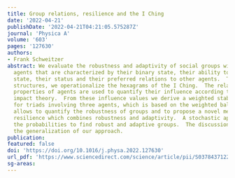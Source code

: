 ```yaml
---
title: Group relations, resilience and the I Ching
date: '2022-04-21'
publishDate: '2022-04-21T04:21:05.575287Z'
journal: 'Physica A'
volume: '603'
pages: '127630'
authors:
- Frank Schweitzer
abstract: We evaluate the robustness and adaptivity of social groups with heterogeneous
  agents that are characterized by their binary state, their ability to change this
  state, their status and their preferred relations to other agents.  To define group
  structures, we operationalize the hexagrams of the I Ching.  The relations and
  properties of agents are used to quantify their influence according to the social
  impact theory.  From these influence values we derive a weighted stability measure
  for triads involving three agents, which is based on the weighted balance theory.  It
  allows to quantify the robustness of groups and to propose a novel measure for group
  resilience which combines robustness and adaptivity.  A stochastic approach determines
  the probabilities to find robust and adaptive groups.  The discussion focuses on
  the generalization of our approach.
publication: 
featured: false
doi: 'https://doi.org/10.1016/j.physa.2022.127630'
url_pdf: 'https://www.sciencedirect.com/science/article/pii/S0378437122004265'
sg-areas:
---
```

